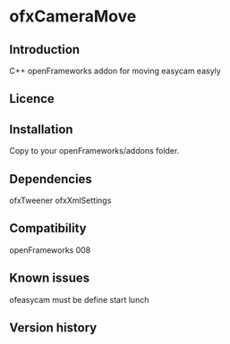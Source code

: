 ofxCameraMove
=====================================

Introduction
------------
C++ openFrameworks addon for moving easycam easyly


Licence
-------



Installation
------------
Copy to your openFrameworks/addons folder.


Dependencies
------------
ofxTweener
ofxXmlSettings

Compatibility
------------
openFrameworks 008 



Known issues
------------

ofeasycam must be define start lunch

Version history
------------



